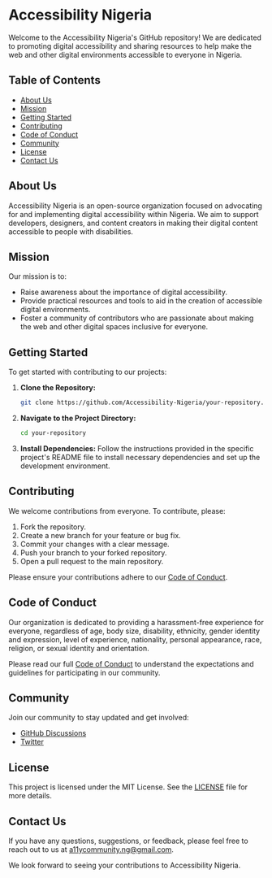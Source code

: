 # Accessibility Nigeria

Welcome to the Accessibility Nigeria's GitHub repository! We are dedicated to promoting digital accessibility and sharing resources to help make the web and other digital environments accessible to everyone in Nigeria.

## Table of Contents

- [About Us](#about-us)
- [Mission](#mission)
- [Getting Started](#getting-started)
- [Contributing](#contributing)
- [Code of Conduct](#code-of-conduct)
- [Community](#community)
- [License](#license)
- [Contact Us](#contact-us)

## About Us

Accessibility Nigeria is an open-source organization focused on advocating for and implementing digital accessibility within Nigeria. We aim to support developers, designers, and content creators in making their digital content accessible to people with disabilities.

## Mission

Our mission is to:
- Raise awareness about the importance of digital accessibility.
- Provide practical resources and tools to aid in the creation of accessible digital environments.
- Foster a community of contributors who are passionate about making the web and other digital spaces inclusive for everyone.

## Getting Started

To get started with contributing to our projects:

1. **Clone the Repository:**
   ```bash
   git clone https://github.com/Accessibility-Nigeria/your-repository.git
   ```
2. **Navigate to the Project Directory:**
   ```bash
   cd your-repository
   ```
3. **Install Dependencies:**
   Follow the instructions provided in the specific project's README file to install necessary dependencies and set up the development environment.

## Contributing

We welcome contributions from everyone. To contribute, please:

1. Fork the repository.
2. Create a new branch for your feature or bug fix.
3. Commit your changes with a clear message.
4. Push your branch to your forked repository.
5. Open a pull request to the main repository.

Please ensure your contributions adhere to our [Code of Conduct](#code-of-conduct).

## Code of Conduct

Our organization is dedicated to providing a harassment-free experience for everyone, regardless of age, body size, disability, ethnicity, gender identity and expression, level of experience, nationality, personal appearance, race, religion, or sexual identity and orientation.

Please read our full [Code of Conduct](CODE_OF_CONDUCT.md) to understand the expectations and guidelines for participating in our community.

## Community

Join our community to stay updated and get involved:

- [GitHub Discussions](https://github.com/AccessibilityNigeria/social-media/discussions)
- [Twitter](https://twitter.com/a11yngn)

## License

This project is licensed under the MIT License. See the [LICENSE](LICENSE) file for more details.

## Contact Us

If you have any questions, suggestions, or feedback, please feel free to reach out to us at [a11ycommunity.ng@gmail.com](mailto:a11ycommunity.ng@gmail.com).

We look forward to seeing your contributions to Accessibility Nigeria.
